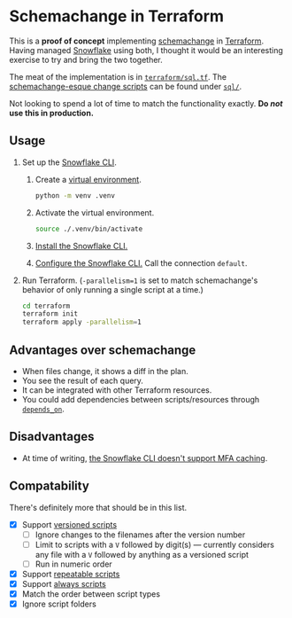 # Schemachange in Terraform

This is a **proof of concept** implementing [schemachange](https://github.com/Snowflake-Labs/schemachange) in [Terraform](https://www.terraform.io/). Having managed [Snowflake](https://www.snowflake.com/) using both, I thought it would be an interesting exercise to try and bring the two together.

The meat of the implementation is in [`terraform/sql.tf`](terraform/sql.tf). The [schemachange-esque change scripts](https://github.com/Snowflake-Labs/schemachange?tab=readme-ov-file#change-scripts) can be found under [`sql/`](sql/).

Not looking to spend a lot of time to match the functionality exactly. **Do _not_ use this in production.**

## Usage

1. Set up the [Snowflake CLI](https://docs.snowflake.com/en/developer-guide/snowflake-cli-v2/index).

   1. Create a [virtual environment](https://docs.python.org/3/library/venv.html).

      ```sh
      python -m venv .venv
      ```

   1. Activate the virtual environment.

      ```sh
      source ./.venv/bin/activate
      ```

   1. [Install the Snowflake CLI.](https://docs.snowflake.com/en/developer-guide/snowflake-cli-v2/installation/installation#how-to-install-sf-cli-using-pip-pypi)
   1. [Configure the Snowflake CLI.](https://docs.snowflake.com/en/developer-guide/snowflake-cli-v2/connecting/specify-credentials#how-to-add-credentials-using-a-sf-cli-connection-command) Call the connection `default`.

1. Run Terraform. (`-parallelism=1` is set to match schemachange's behavior of only running a single script at a time.)

   ```sh
   cd terraform
   terraform init
   terraform apply -parallelism=1
   ```

## Advantages over schemachange

- When files change, it shows a diff in the plan.
- You see the result of each query.
- It can be integrated with other Terraform resources.
- You could add dependencies between scripts/resources through [`depends_on`](https://developer.hashicorp.com/terraform/language/meta-arguments/depends_on).

## Disadvantages

- At time of writing, [the Snowflake CLI doesn't support MFA caching](https://github.com/snowflakedb/snowflake-cli/issues/1163).

## Compatability

There's definitely more that should be in this list.

- [x] Support [versioned scripts](https://github.com/Snowflake-Labs/schemachange?tab=readme-ov-file#versioned-script-naming)
  - [ ] Ignore changes to the filenames after the version number
  - [ ] Limit to scripts with a `V` followed by digit(s) — currently considers any file with a `V` followed by anything as a versioned script
  - [ ] Run in numeric order
- [x] Support [repeatable scripts](https://github.com/Snowflake-Labs/schemachange?tab=readme-ov-file#repeatable-script-naming)
- [x] Support [always scripts](https://github.com/Snowflake-Labs/schemachange?tab=readme-ov-file#always-script-naming)
- [x] Match the order between script types
- [x] Ignore script folders
